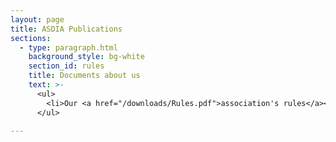```yaml
---
layout: page
title: ASDIA Publications
sections:
  - type: paragraph.html
    background_style: bg-white
    section_id: rules
    title: Documents about us
    text: >-
      <ul>
        <li>Our <a href="/downloads/Rules.pdf">association's rules</a></li>
      </ul>

---
```

